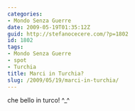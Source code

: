```yaml
---
categories:
- Mondo Senza Guerre
date: 2009-05-19T01:35:12Z
guid: http://stefanocecere.com/?p=1802
id: 1802
tags:
- Mondo Senza Guerre
- spot
- Turchia
title: Marci in Turchia?
slug: /2009/05/19/marci-in-turchia/
---
```


che bello in turco! ^_^